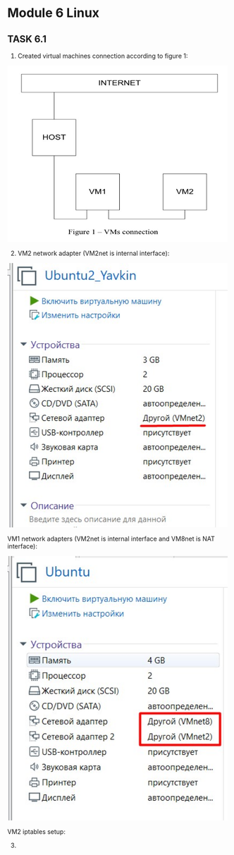 # Module 6 Linux

## TASK 6.1


1.  Created virtual machines connection according to figure 1: 

<img src="screenshots/Screenshot_1.jpg" height="400px" width="500px" >

2. VM2 network adapter (VM2net is internal interface):

<img src="screenshots/Screenshot_2.jpg" height="600px" width="500px" >

VM1 network adapters (VM2net is internal interface and VM8net is NAT interface):

<img src="screenshots/Screenshot_3.jpg" height="600px" width="500px" >

VM2 iptables setup:




3. 
